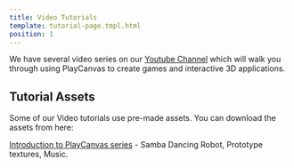 ```yaml
---
title: Video Tutorials
template: tutorial-page.tmpl.html
position: 1
---
```


We have several video series on our [Youtube Channel][1] which will walk you through using PlayCanvas to create games and interactive 3D applications.

## Tutorial Assets

Some of our Video tutorials use pre-made assets. You can download the assets from here:

[Introduction to PlayCanvas series][2] - Samba Dancing Robot, Prototype textures, Music.

[1]: https://www.youtube.com/user/playcanvas
[2]: /downloads/tutorials/intro.zip
